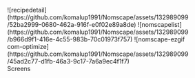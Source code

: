 
<figure markdown>
![recipedetail](https://github.com/komalup1991/Nomscape/assets/132989099/52ba2999-0680-462a-916f-e0f02e89a8de)
![nomscapelist](https://github.com/komalup1991/Nomscape/assets/132989099/b966d9f1-416e-4c55-983b-70c01973f757)
![nomscape-ezgif com-optimize](https://github.com/komalup1991/Nomscape/assets/132989099/45ad2c77-d1fb-46a3-9c17-7a6a9ec4f1f7)
  <figcaption>Screens</figcaption>
</figure>
